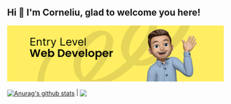 ## Hi 👋 I'm Corneliu, glad to welcome you here!

![Entry Level Web Developer](https://github.com/cornelber/cornelber/blob/main/github-temp-bannner.jpg)

<a href="https://github-readme-stats.vercel.app/api?username=cornelber&show_icons=true"><img align="center" src="https://github-readme-stats.vercel.app/api?username=anuraghazra&show_icons=true&include_all_commits=true&theme=buefy&hide_border=true" alt="Anurag's github stats" /></a> | <a href="https://github.com/anuraghazra/github-readme-stats"><img align="center" src="https://github-readme-stats.vercel.app/api/top-langs/?username=anuraghazra&layout=compact&theme=buefy&hide_border=true" /></a>

